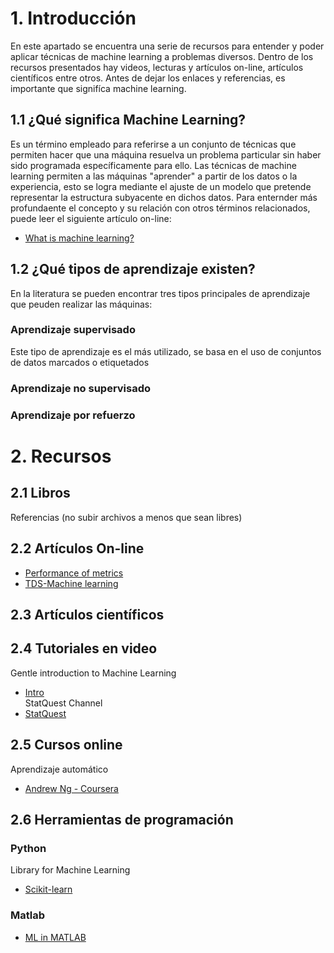 # 1. Introducción

En este apartado se encuentra una serie de recursos para entender y poder aplicar técnicas de machine learning a problemas diversos. Dentro de los recursos presentados hay videos, lecturas y artículos on-line, artículos científicos entre otros. Antes de dejar los enlaces y referencias, es importante que signifíca machine learning.

## 1.1 ¿Qué significa Machine Learning?

Es un término empleado para referirse a un conjunto de técnicas que permiten hacer que una máquina resuelva un problema particular sin haber sido programada específicamente para ello. Las técnicas de machine learning permiten a las máquinas "aprender" a partir de los datos o la experiencia, esto se logra mediante el ajuste de un modelo que pretende representar la estructura subyacente en dichos datos. Para enternder más profundaente el concepto y su relación con otros términos relacionados, puede leer el siguiente artículo on-line:
-	[What is machine learning?](https://www.technologyreview.com/2018/11/17/103781/what-is-machine-learning-we-drew-you-another-flowchart/)

## 1.2 ¿Qué tipos de aprendizaje existen?

En la literatura se pueden encontrar tres tipos principales de aprendizaje que peuden realizar las máquinas:

### Aprendizaje supervisado

Este tipo de aprendizaje es el más utilizado, se basa en el uso de conjuntos de datos marcados o etiquetados

### Aprendizaje no supervisado



### Aprendizaje por refuerzo

# 2. Recursos

## 2.1 Libros

Referencias (no subir archivos a menos que sean libres)

## 2.2 Artículos On-line

-	[Performance of metrics](https://medium.com/thalus-ai/performance-metrics-for-classification-problems-in-machine-learning-part-i-b085d432082b)
-	[TDS-Machine learning](https://towardsdatascience.com/machine-learning/home)

## 2.3 Artículos científicos

## 2.4 Tutoriales en video
Gentle introduction to Machine Learning
-	[Intro](https://www.youtube.com/watch?v=Gv9_4yMHFhI)	
StatQuest Channel
-	[StatQuest](https://www.youtube.com/user/joshstarmer)

## 2.5 Cursos online
Aprendizaje automático
- [Andrew Ng - Coursera](https://www.coursera.org/learn/machine-learning)

## 2.6 Herramientas de programación

### Python
Library for Machine Learning
-	[Scikit-learn](https://scikit-learn.org/stable/)

### Matlab
- [ML in MATLAB](https://www.mathworks.com/solutions/machine-learning.html)
